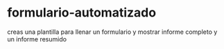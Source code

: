 # formulario-automatizado
creas una plantilla para llenar un formulario y mostrar informe completo y un informe resumido

